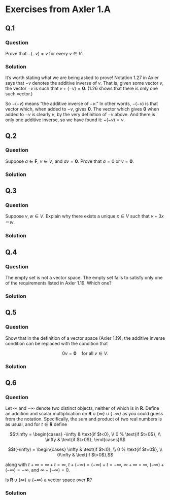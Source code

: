 # Exercises from Axler 1.A

## Q.1
### Question
Prove that $-(-v) = v$ for every $v\in V$.

### Solution

It’s worth stating what we are being asked to prove! Notation 1.27 in
Axler says that $-v$ denotes the additive inverse of $v$. That is,
given some vector $v$, the vector $-v$ is such that $v + (-v) =
\mathbf{0}$. (1.26 shows that there is only one such vector.)

So $-(-v)$ means “the additive inverse of $-v$.” In other words,
$-(-v)$ is that vector which, when added to $-v$, gives
$\mathbf{0}$. The vector which gives $\mathbf{0}$ when added to $-v$
is clearly $v$, by the very definition of $-v$ above. And there is
only one additive inverse, so we have found it: $-(-v) = v$. 

## Q.2
### Question
Suppose $a \in \mathbf{F}$, $v \in V$, and $av = \mathbf{0}$. Prove
that $a = 0$ or $v = \mathbf{0}$.

### Solution

## Q.3
### Question
Suppose $v, w \in V$. Explain why there exists a unique $x \in V$ such that
$v+3x＝w$.

### Solution

## Q.4
### Question
The empty set is not a vector space. The empty set fails to satisfy
only one of the requirements listed in Axler 1.19. Which one?

### Solution

## Q.5
### Question
Show that in the definition of a vector space (Axler 1.19), the
additive inverse condition can be replaced with the condition that 
```math
0v = \mathbf{0} \quad\text{for all $v \in V$}.
```

### Solution

## Q.6
### Question
Let $\infty$ and $-\infty$ denote two distinct objects, neither of which
is in $\mathbf{R}$. Define an addition and scalar multiplication on
$\mathbf{R} \cup \{\infty\} \cup \{-\infty\}$ as you could guess from the
notation. Specifically, the sum and product of two real numbers is as
usual, and for $t\in\mathbf{R}$ define 

$$t\infty = 
\begin{cases}
	-\infty & \text{if $t<0}, \\
	0     % \text{if $t=0$}, \\
	\infty  & \text{if $t>0$},
\end{cases}$$

$$t(-\infty) = 
\begin{cases}
	\infty & \text{if $t<0}, \\
	0     % \text{if $t=0$}, \\
	0\infty  & \text{if $t>0$},$$ 
	
along with $t+\infty = \infty+t = \infty$, $t+(-\infty) = (-\infty)+t = -\infty$,
$\infty+\infty=\infty$, $(-\infty)+(-\infty)=-\infty$, and $\infty+(-\infty)=0$.

Is $\mathbf{R}\cup\{\infty\}\cup\{-\infty\}$ a vector space over $\mathbf{R}$?

### Solution


